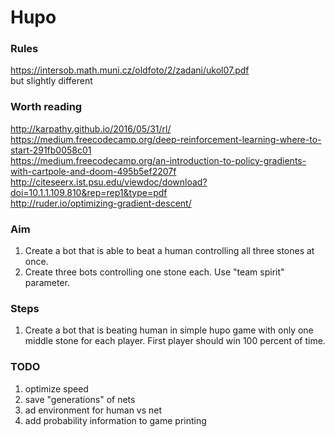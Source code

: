 # Hupo

### Rules
https://intersob.math.muni.cz/oldfoto/2/zadani/ukol07.pdf  
but slightly different

### Worth reading
http://karpathy.github.io/2016/05/31/rl/  
https://medium.freecodecamp.org/deep-reinforcement-learning-where-to-start-291fb0058c01  
https://medium.freecodecamp.org/an-introduction-to-policy-gradients-with-cartpole-and-doom-495b5ef2207f
http://citeseerx.ist.psu.edu/viewdoc/download?doi=10.1.1.109.810&rep=rep1&type=pdf   
http://ruder.io/optimizing-gradient-descent/

### Aim
1. Create a bot that is able to beat a human controlling all three stones at once.
2. Create three bots controlling one stone each. Use "team spirit" parameter.

### Steps
1. Create a bot that is beating human in simple hupo game with only one middle stone for each player. First player should win 100 percent of time.

### TODO
1. optimize speed
2. save "generations" of nets
3. ad environment for human vs net
4. add probability information to game printing
